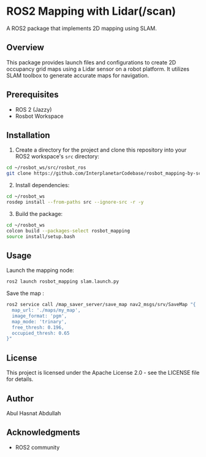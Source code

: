 # ROS2 Mapping with Lidar(/scan)
A ROS2 package that implements 2D mapping using SLAM.

## Overview

This package provides launch files and configurations to create 2D occupancy grid maps using a Lidar sensor on a robot platform. It utilizes SLAM toolbox to generate accurate maps for navigation.

## Prerequisites
- ROS 2 (Jazzy)
- Rosbot Workspace


## Installation

1. Create a directory for the project and clone this repository into your ROS2 workspace's `src` directory:

```bash
cd ~/rosbot_ws/src/rosbot_ros
git clone https://github.com/InterplanetarCodebase/rosbot_mapping-by-scan-.git rosbot_mapping
```

2. Install dependencies:

```bash
cd ~/rosbot_ws
rosdep install --from-paths src --ignore-src -r -y
```

3. Build the package:

```bash
cd ~/rosbot_ws
colcon build --packages-select rosbot_mapping
source install/setup.bash
```

## Usage

Launch the mapping node:

```bash
ros2 launch rosbot_mapping slam.launch.py
```
Save the map :

```bash
ros2 service call /map_saver_server/save_map nav2_msgs/srv/SaveMap "{
  map_url: './maps/my_map',
  image_format: 'pgm',
  map_mode: 'trinary',
  free_thresh: 0.196,
  occupied_thresh: 0.65
}"
```

## License

This project is licensed under the Apache License 2.0 - see the LICENSE file for details.

## Author

Abul Hasnat Abdullah

## Acknowledgments

* ROS2 community
